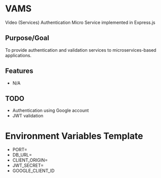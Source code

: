 # VAMS
Video (Services) Authentication Micro Service implemented in Express.js

## Purpose/Goal
To provide authentication and validation services to microservices-based applications.  

## Features
- N/A

## TODO
- Authentication using Google account
- JWT validation

# Environment Variables Template
- PORT=
- DB_URL=
- CLIENT_ORIGIN=
- JWT_SECRET=
- GOOGLE_CLIENT_ID